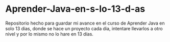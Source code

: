 # Aprender-Java-en-s-lo-13-d-as
Repositorio hecho para guardar mi avance en el curso de Aprender Java en solo 13 dias, donde se hace un proyecto cada dia, intentare llevarlos a otro nivel y por lo mismo no lo hare en 13 días.
